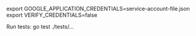 export GOOGLE_APPLICATION_CREDENTIALS=service-account-file.json
export VERIFY_CREDENTIALS=false

Run tests: go test ./tests/...